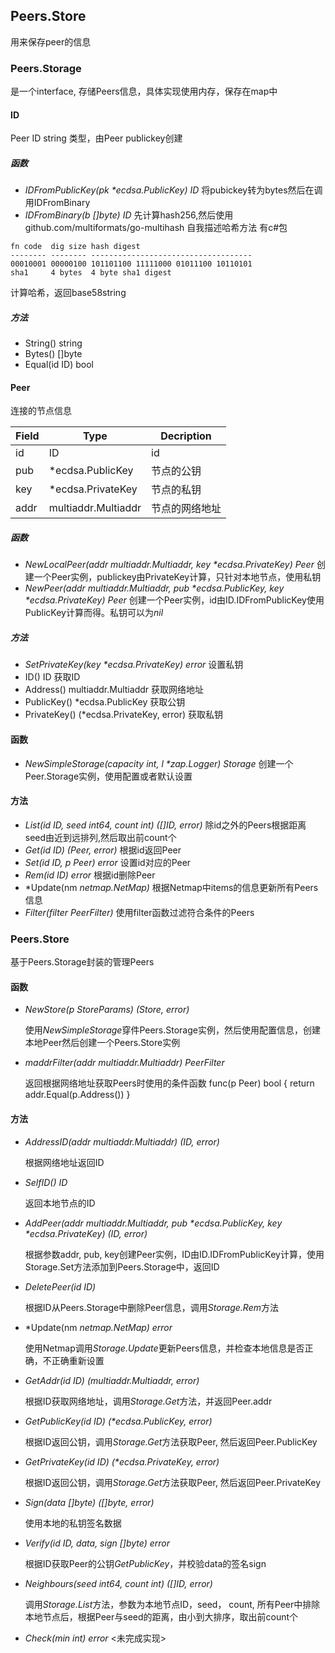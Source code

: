 ## Peers.Store

用来保存peer的信息

### Peers.Storage

是一个interface, 存储Peers信息，具体实现使用内存，保存在map中

#### ID 

Peer ID string 类型，由Peer publickey创建

##### 函数

* *IDFromPublicKey(pk \*ecdsa.PublicKey) ID*
将pubickey转为bytes然后在调用IDFromBinary
* *IDFromBinary(b []byte) ID* 
先计算hash256,然后使用
github.com/multiformats/go-multihash 自我描述哈希方法 有c#包
```
fn code  dig size hash digest
-------- -------- ------------------------------------
00010001 00000100 101101100 11111000 01011100 10110101
sha1     4 bytes  4 byte sha1 digest
```
计算哈希，返回base58string

##### 方法

* String() string
* Bytes() []byte
* Equal(id ID) bool

#### Peer

连接的节点信息

|Field|Type|Decription|
|-|-|-|
|id|ID|id|
|pub|*ecdsa.PublicKey|节点的公钥|
|key|*ecdsa.PrivateKey|节点的私钥|
|addr|multiaddr.Multiaddr|节点的网络地址|

##### 函数

* *NewLocalPeer(addr multiaddr.Multiaddr, key \*ecdsa.PrivateKey) Peer*
创建一个Peer实例，publickey由PrivateKey计算，只针对本地节点，使用私钥
* *NewPeer(addr multiaddr.Multiaddr, pub \*ecdsa.PublicKey, key \*ecdsa.PrivateKey) Peer*
创建一个Peer实例，id由ID.IDFromPublicKey使用PublicKey计算而得。私钥可以为*nil*

##### 方法

* *SetPrivateKey(key \*ecdsa.PrivateKey) error*
设置私钥
* ID() ID
获取ID
* Address() multiaddr.Multiaddr
获取网络地址
* PublicKey() *ecdsa.PublicKey
获取公钥
* PrivateKey() (*ecdsa.PrivateKey, error)
获取私钥

#### 函数

* *NewSimpleStorage(capacity int, l \*zap.Logger) Storage*
创建一个Peer.Storage实例，使用配置或者默认设置

#### 方法

* *List(id ID, seed int64, count int) ([]ID, error)*
除id之外的Peers根据距离seed由近到远排列,然后取出前count个
* *Get(id ID) (Peer, error)*
根据id返回Peer
* *Set(id ID, p Peer) error*
设置id对应的Peer
* *Rem(id ID) error*
根据id删除Peer
* *Update(nm *netmap.NetMap)*
根据Netmap中items的信息更新所有Peers信息
* *Filter(filter PeerFilter)*
使用filter函数过滤符合条件的Peers

### Peers.Store

基于Peers.Storage封装的管理Peers

#### 函数

* *NewStore(p StoreParams) (Store, error)*

  使用*NewSimpleStorage*穿件Peers.Storage实例，然后使用配置信息，创建本地Peer然后创建一个Peers.Store实例

* *maddrFilter(addr multiaddr.Multiaddr) PeerFilter*

  返回根据网络地址获取Peers时使用的条件函数 func(p Peer) bool { return addr.Equal(p.Address()) }

#### 方法

* *AddressID(addr multiaddr.Multiaddr) (ID, error)*

  根据网络地址返回ID

* *SelfID() ID*

  返回本地节点的ID

* *AddPeer(addr multiaddr.Multiaddr, pub \*ecdsa.PublicKey, key \*ecdsa.PrivateKey) (ID, error)*

  根据参数addr, pub, key创建Peer实例，ID由ID.IDFromPublicKey计算，使用Storage.Set方法添加到Peers.Storage中，返回ID

* *DeletePeer(id ID)*

  根据ID从Peers.Storage中删除Peer信息，调用*Storage.Rem*方法

* *Update(nm *netmap.NetMap) error*

  使用Netmap调用*Storage.Update*更新Peers信息，并检查本地信息是否正确，不正确重新设置

* *GetAddr(id ID) (multiaddr.Multiaddr, error)*

  根据ID获取网络地址，调用*Storage.Get*方法，并返回Peer.addr

* *GetPublicKey(id ID) (\*ecdsa.PublicKey, error)*

  根据ID返回公钥，调用*Storage.Get*方法获取Peer, 然后返回Peer.PublicKey

* *GetPrivateKey(id ID) (\*ecdsa.PrivateKey, error)*

  根据ID返回公钥，调用*Storage.Get*方法获取Peer, 然后返回Peer.PrivateKey

* *Sign(data []byte) ([]byte, error)*

  使用本地的私钥签名数据

* *Verify(id ID, data, sign []byte) error*

  根据ID获取Peer的公钥*GetPublicKey*，并校验data的签名sign

* *Neighbours(seed int64, count int) ([]ID, error)*

  调用*Storage.List*方法，参数为本地节点ID，seed， count, 所有Peer中排除本地节点后，根据Peer与seed的距离，由小到大排序，取出前count个

*  *Check(min int) error* <未完成实现>

